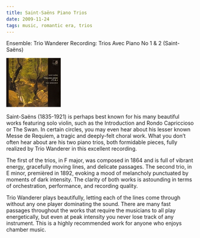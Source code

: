 ```yaml
---
title: Saint-Saëns Piano Trios
date: 2009-11-24
tags: music, romantic era, trios
---
```


Ensemble: Trio Wanderer
Recording: Trios Avec Piano No 1 & 2 (Saint-Saëns)

![](/images/pianotrios.jpg "Trio Wanderer")


Saint-Saëns (1835-1921) is perhaps best known for his many beautiful works
featuring solo violin, such as the Introduction and Rondo Capriccioso or The
Swan. In certain circles, you may even hear about his lesser known Messe de
Requiem, a tragic and deeply-felt choral work. What you don’t often hear about
are his two piano trios, both formidable pieces, fully realized by Trio Wanderer
in this excellent recording.

The first of the trios, in F major, was composed in 1864 and is full of vibrant
energy, gracefully moving lines, and delicate passages. The second trio, in E
minor, premièred in 1892, evoking a mood of melancholy punctuated by moments of
dark intensity. The clarity of both works is astounding in terms of
orchestration, performance, and recording quality.

Trio Wanderer plays beautifully, letting each of the lines come through without
any one player dominating the sound. There are many fast passages throughout the
works that require the musicians to all play energetically, but even at peak
intensity you never lose track of any instrument. This is a highly recommended
work for anyone who enjoys chamber music.